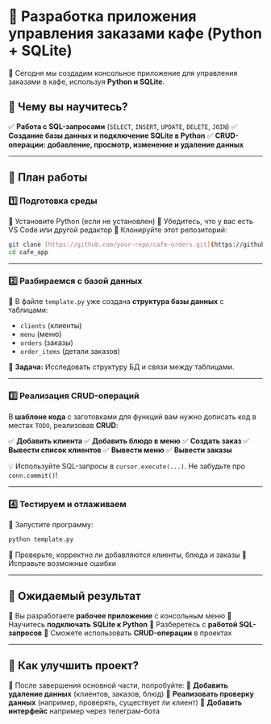 # 📌 Разработка приложения управления заказами кафе (Python + SQLite)

👋 Сегодня мы создадим консольное приложение для управления заказами в кафе, используя **Python и SQLite**.

## 📖 Чему вы научитесь?
✅ **Работа с SQL-запросами** (`SELECT`, `INSERT`, `UPDATE`, `DELETE`, `JOIN`)
✅ **Создание базы данных и подключение SQLite в Python**
✅ **CRUD-операции: добавление, просмотр, изменение и удаление данных**

---

## 📅 План работы

### 1️⃣ Подготовка среды
🔹 Установите Python (если не установлен)
🔹 Убедитесь, что у вас есть VS Code или другой редактор
🔹 Клонируйте этот репозиторий:
```bash
git clone [https://github.com/your-repo/cafe-orders.git](https://github.com/rezvaya/cafe_app.git)
cd cafe_app
```

---

### 2️⃣ Разбираемся с базой данных
📌 В файле `template.py` уже создана **структура базы данных** с таблицами:
- `clients` (клиенты)
- `menu` (меню)
- `orders` (заказы)
- `order_items` (детали заказов)

🎯 **Задача:** Исследовать структуру БД и связи между таблицами.

---

### 3️⃣ Реализация CRUD-операций
В **шаблоне кода** с заготовками для функций вам нужно дописать код в местах `TODO`, реализовав **CRUD**:

✅ **Добавить клиента** 
✅ **Добавить блюдо в меню** 
✅ **Создать заказ** 
✅ **Вывести список клиентов** 
✅ **Вывести меню** 
✅ **Вывести заказы** 

💡 Используйте SQL-запросы в `cursor.execute(...)`. Не забудьте про `conn.commit()`!

---

### 4️⃣ Тестируем и отлаживаем
🔹 Запустите программу:
```bash
python template.py
```
🔹 Проверьте, корректно ли добавляются клиенты, блюда и заказы
🔹 Исправьте возможные ошибки

---

## 🎯 Ожидаемый результат
🔹 Вы разработаете **рабочее приложение** с консольным меню
🔹 Научитесь **подключать SQLite к Python**
🔹 Разберетесь с **работой SQL-запросов**
🔹 Сможете использовать **CRUD-операции** в проектах

---

## 📌 Как улучшить проект?
🚀 После завершения основной части, попробуйте:
🔹 **Добавить удаление данных** (клиентов, заказов, блюд)
🔹 **Реализовать проверку данных** (например, проверять, существует ли клиент)
🔹 **Добавить интерфейс** например через телеграм-бота